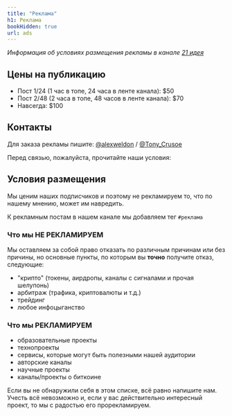 ```yaml
---
title: "Реклама"
h1: Реклама
bookHidden: true
url: ads
---
```


_Информация об условиях размещения рекламы в канале [21 идея](https://t.me/bitcoin21ideas)_

## Цены на публикацию
 
 - Пост 1/24 (1 час в топе, 24 часа в ленте канала): $50
 - Пост 2/48 (2 часа в топе, 48 часов в ленте канала): $70
 - Навсегда: $100

## Контакты

Для заказа рекламы пишите: [@alexweldon](https://t.me/alexweldon) / [@Tony_Crusoe](https://t.me/Tony_Crusoe)

Перед связью, пожалуйста, прочитайте наши условия:

## Условия размещения 

Мы ценим наших подписчиков и поэтому не рекламируем то, что по нашему мнению, может им навредить.
 
К рекламным постам в нашем канале мы добавляем тег `#реклама`
 
### Что мы **НЕ РЕКЛАМИРУЕМ**
 
Мы оставляем за собой право отказать по различным причинам или без причины, но основные пункты, по которым вы **точно** получите отказ, следующие:
  
 - "крипто" (токены, аирдропы, каналы с сигналами и прочая шелупонь)
 - арбитраж (трафика, криптовалюты и т.д.)
 - трейдинг
 - любое инфоцыганство
 
 ### Что мы **РЕКЛАМИРУЕМ**
 
 - образовательные проекты
 - технопроекты
 - сервисы, которые могут быть полезными нашей аудитории
 - авторские каналы
 - научные проекты
 - каналы/проекты о биткоине
   
 Если вы не обнаружили себя в этом списке, всё равно напишите нам. Учесть всё невозможно и, если у вас действительно интересный проект, то мы с радостью его прорекламируем.